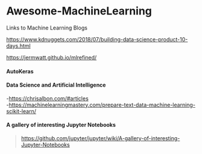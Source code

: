 # Awesome-MachineLearning  
Links to Machine Learning Blogs  

https://www.kdnuggets.com/2018/07/building-data-science-product-10-days.html  

https://jermwatt.github.io/mlrefined/  

#### AutoKeras


#### Data Science and Artificial Intelligence  
-https://chrisalbon.com/#articles  
-https://machinelearningmastery.com/prepare-text-data-machine-learning-scikit-learn/  

#### A gallery of interesting Jupyter Notebooks
> https://github.com/jupyter/jupyter/wiki/A-gallery-of-interesting-Jupyter-Notebooks
